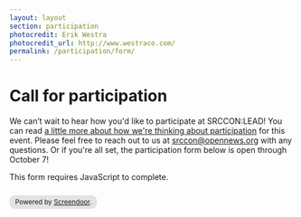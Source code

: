 ```yaml
---
layout: layout
section: participation
photocredit: Erik Westra
photocredit_url: http://www.westraco.com/
permalink: /participation/form/
---
```


# Call for participation

We can&rsquo;t wait to hear how you'd like to participate at SRCCON:LEAD! You can read [a little more about how we're thinking about participation](/participation) for this event. Please feel free to reach out to us at [srccon@opennews.org](mailto:srccon@opennews.org) with any questions. Or if you're all set, the participation form below is open through October 7!

<script>window.jQuery || document.write('<script src="//code.jquery.com/jquery-2.2.3.min.js"><\/script>')</script><link href="//d3q1ytufopwvkq.cloudfront.net/1/formrenderer.css" rel="stylesheet" /><script src="//d3q1ytufopwvkq.cloudfront.net/1/formrenderer.js"></script>
<form data-formrenderer>This form requires JavaScript to complete.</form>
<small style='display:inline-block;margin-top:10px;background:rgba(0,0,0,0.1);padding:5px 10px;border-radius:10px;'>Powered by <a href='https://www.dobt.co/screendoor/'>Screendoor</a>.</small>
<script>new FormRenderer({"project_id":"huFIuxeK0gzEVmsY", "afterSubmit": "/participation/thanks"});</script>

